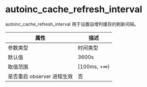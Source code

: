 autoinc_cache_refresh_interval 
===================================================

autoinc_cache_refresh_interval 用于设置自增列缓存的刷新间隔。


|      **属性**      |    **描述**    |
|------------------|--------------|
| 参数类型             | 时间类型         |
| 默认值              | 3600s        |
| 取值范围             | \[100ms, +∞) |
| 是否重启 observer 进程生效 | 否            |



